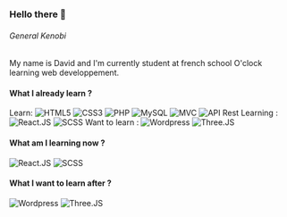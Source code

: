 <!-- ![Cover](https://github.com/DavidPoulain/DavidPoulain/blob/main/img/cover_unsplash1.jpg) -->

### Hello there 👋 
###### *General Kenobi*

My name is David and I'm currently student at french school O'clock learning web developpement. 

#### What I already learn ? 
Learn:
![HTML5](https://img.shields.io/badge/-HTML5-blue)
![CSS3](https://img.shields.io/badge/-CSS3-orange)
![PHP](https://img.shields.io/badge/-PHP-blue)
![MySQL](https://img.shields.io/badge/-MySql-lightgrey)
![MVC](https://img.shields.io/badge/-MVC-yellow)
![API Rest](https://img.shields.io/badge/-API%20Rest-red)
Learning :
![React.JS](https://img.shields.io/badge/-React.JS-blue)
![SCSS](https://img.shields.io/badge/-SCSS-orange)
Want to learn :
![Wordpress](https://img.shields.io/badge/-Wordpress-blue)
![Three.JS](https://img.shields.io/badge/-Three.JS-red)

#### What am I learning now ?

![React.JS](https://img.shields.io/badge/-React.JS-blue)
![SCSS](https://img.shields.io/badge/-SCSS-orange)

#### What I want to learn after ?

![Wordpress](https://img.shields.io/badge/-Wordpress-blue)
![Three.JS](https://img.shields.io/badge/-Three.JS-red)






<!--
**DavidPoulain/DavidPoulain** is a ✨ _special_ ✨ repository because its `README.md` (this file) appears on your GitHub profile.

Here are some ideas to get you started:

- 🔭 I’m currently working on ...
- 🌱 I’m currently learning ...
- 👯 I’m looking to collaborate on ...
- 🤔 I’m looking for help with ...
- 💬 Ask me about ...
- 📫 How to reach me: ...
- 😄 Pronouns: ...
- ⚡ Fun fact: ...
-->


